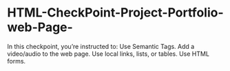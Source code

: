 # HTML-CheckPoint-Project-Portfolio-web-Page-
 
In this checkpoint, you’re instructed to:
Use Semantic Tags.
Add a video/audio to the web page.
Use local links, lists, or tables.
Use HTML forms.

